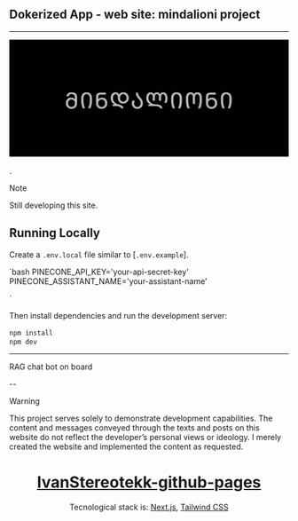 ## Dokerized App - web site: mindalioni project

---
![preview](public/mndln.png)

.

> [!NOTE]
> Still developing this site.


## Running Locally

Create a `.env.local` file similar to [`.env.example`].

`bash
PINECONE_API_KEY='your-api-secret-key'
PINECONE_ASSISTANT_NAME='your-assistant-name'

`

Then install dependencies and run the development server:
```sh-session
npm install
npm dev
```

---


RAG chat bot on board

--

> [!WARNING]
> This project serves solely to demonstrate development capabilities. 
> The content and messages conveyed through the texts and posts on this website do not reflect the developer’s personal views or ideology. 
> I merely created the website and implemented the content as requested.






<div align="center">
    <a href="https://ivanistereotekk.github.io/"><h1 align="center">IvanStereotekk-github-pages</h1></a>

Tecnological stack is: [Next.js](https://nextjs.org/), [Tailwind CSS](https://tailwindcss.com/)
</div>

<br/>
